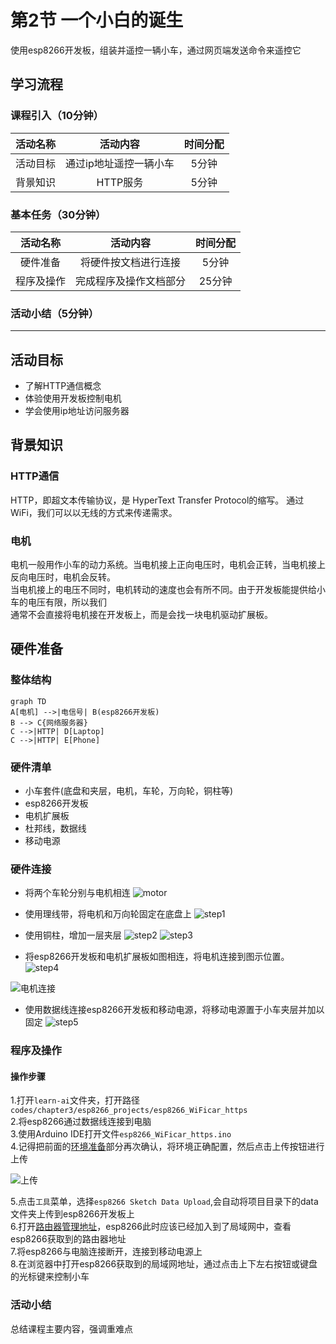 # 第2节 一个小白的诞生

使用esp8266开发板，组装并遥控一辆小车，通过网页端发送命令来遥控它

## 学习流程

### 课程引入（10分钟）

活动名称 | 活动内容 | 时间分配
:-: | :-: | :-:
活动目标| 通过ip地址遥控一辆小车 | 5分钟
背景知识 | HTTP服务 | 5分钟

### 基本任务（30分钟）

活动名称 | 活动内容 | 时间分配
:-: | :-: | :-:
硬件准备 | 将硬件按文档进行连接 | 5分钟
程序及操作 | 完成程序及操作文档部分 | 25分钟

### 活动小结（5分钟）

---

## 活动目标

- 了解HTTP通信概念
- 体验使用开发板控制电机
- 学会使用ip地址访问服务器

## 背景知识

### HTTP通信

HTTP，即超文本传输协议，是 HyperText Transfer Protocol的缩写。
通过WiFi，我们可以以无线的方式来传递需求。

### 电机

电机一般用作小车的动力系统。当电机接上正向电压时，电机会正转，当电机接上反向电压时，电机会反转。  
当电机接上的电压不同时，电机转动的速度也会有所不同。由于开发板能提供给小车的电压有限，所以我们  
通常不会直接将电机接在开发板上，而是会找一块电机驱动扩展板。

## 硬件准备

### 整体结构

```mermaid
graph TD
A[电机] -->|电信号| B(esp8266开发板)
B --> C{网络服务器}
C -->|HTTP| D[Laptop]
C -->|HTTP| E[Phone]
```

### 硬件清单

- 小车套件(底盘和夹层，电机，车轮，万向轮，铜柱等)
- esp8266开发板
- 电机扩展板
- 杜邦线，数据线
- 移动电源

### 硬件连接

- 将两个车轮分别与电机相连
![motor](https://md.hass.live/motor.png)

- 使用理线带，将电机和万向轮固定在底盘上
![step1](https://md.hass.live/step1.jpg)

- 使用铜柱，增加一层夹层
![step2](https://md.hass.live/step2.jpg)
![step3](https://md.hass.live/step3.jpg)

- 将esp8266开发板和电机扩展板如图相连，将电机连接到图示位置。
![step4](https://md.hass.live/step4.jpg)

![电机连接](https://md.hass.live/niji/2019-05-07-Xnip2019-05-07_17-10-07.png)

- 使用数据线连接esp8266开发板和移动电源，将移动电源置于小车夹层并加以固定
![step5](https://md.hass.live/step5.jpg)

### **程序及操作**

#### 操作步骤

1.打开`learn-ai`文件夹，打开路径`codes/chapter3/esp8266_projects/esp8266_WiFicar_https`  
2.将esp8266通过数据线连接到电脑  
3.使用Arduino IDE打开文件`esp8266_WiFicar_https.ino`  
4.记得把前面的[环境准备](#setup-2)部分再次确认，将环境正确配置，然后点击上传按钮进行上传  

![上传](https://md.hass.live/niji/2019-05-08-Xnip2019-05-08_10-15-02.png?imageView2/0/interlace/1/q/46|imageslim)

5.点击`工具`菜单，选择`esp8266 Sketch Data Upload`,会自动将项目目录下的data文件夹上传到esp8266开发板上  
6.打开[路由器管理地址](http://192.168.123.1)，esp8266此时应该已经加入到了局域网中，查看esp8266获取到的路由器地址  
7.将esp8266与电脑连接断开，连接到移动电源上  
8.在浏览器中打开esp8266获取到的局域网地址，通过点击上下左右按钮或键盘的光标键来控制小车  

### **活动小结**

总结课程主要内容，强调重难点
